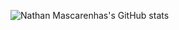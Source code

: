 ![Nathan Mascarenhas's GitHub stats](https://github-readme-stats.vercel.app/api?username=nathan-mascarenhas&theme=dark&show_icons=true)
